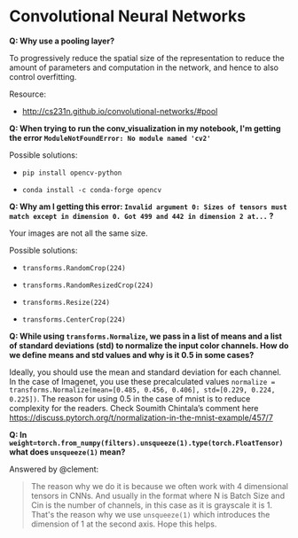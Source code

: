 # Convolutional Neural Networks

**Q: Why use a pooling layer?**

To progressively reduce the spatial size of the representation to reduce the amount of parameters and computation in the network, and
hence to also control overfitting.

Resource:

-  http://cs231n.github.io/convolutional-networks/#pool

**Q: When trying to run the conv_visualization in my notebook, I'm getting the error `ModuleNotFoundError: No module named 'cv2'`**

Possible solutions:

-  `pip install opencv-python`

-  `conda install -c conda-forge opencv`

**Q: Why am I getting this error: `Invalid argument 0: Sizes of tensors must match except in dimension 0. Got 499 and 442 in dimension 2 at...` ?**

Your images are not all the same size.

Possible solutions:

-  `transforms.RandomCrop(224)`

-  `transforms.RandomResizedCrop(224)`

- `transforms.Resize(224)`

- `transforms.CenterCrop(224)`

**Q: While using `transforms.Normalize`, we pass in a list of means and a list of standard deviations (std) to normalize the input color channels. How do we define means and std values and why is it 0.5 in some cases?**

Ideally, you should use the mean and standard deviation for each channel. In the case of Imagenet, you use these precalculated values `normalize = transforms.Normalize(mean=[0.485, 0.456, 0.406], std=[0.229, 0.224, 0.225])`. The reason for using 0.5 in the case of mnist is to reduce complexity for the readers. Check Soumith Chintala’s comment here https://discuss.pytorch.org/t/normalization-in-the-mnist-example/457/7

**Q: In `weight=torch.from_numpy(filters).unsqueeze(1).type(torch.FloatTensor)` what does `unsqueeze(1)` mean?**

Answered by @clement:

>The reason why we do it is because we often work with 4 dimensional tensors in CNNs. And usually in the format where N 
is Batch Size and Cin is the number of channels, in this case as it is grayscale it is 1. That's the reason why we use `unsqueeze(1)` 
which introduces the dimension of 1 at the second axis. Hope this helps.

